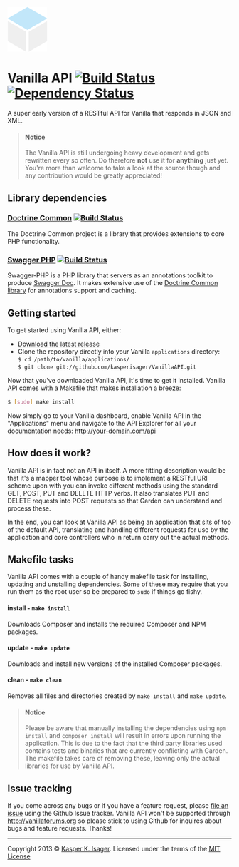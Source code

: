 [![Vanilla API](design/images/api.png)](https://github.com/kasperisager/VanillaAPI)

# Vanilla API [![Build Status](https://travis-ci.org/kasperisager/VanillaAPI.png?branch=master)](https://travis-ci.org/kasperisager/VanillaAPI) [![Dependency Status](https://gemnasium.com/kasperisager/VanillaAPI.png)](https://gemnasium.com/kasperisager/VanillaAPI)

A super early version of a RESTful API for Vanilla that responds in JSON and XML.

> #### Notice
> The Vanilla API is still undergoing heavy development and gets rewritten every so often. Do therefore __not__ use it for __anything__ just yet. You're more than welcome to take a look at the source though and any contribution would be greatly appreciated!

## Library dependencies

### [Doctrine Common](https://github.com/doctrine/common) [![Build Status](https://travis-ci.org/doctrine/common.png?branch=2.3)](https://travis-ci.org/doctrine/common)
The Doctrine Common project is a library that provides extensions to core PHP functionality.

### [Swagger PHP](https://github.com/zircote/swagger-php) [![Build Status](https://travis-ci.org/zircote/swagger-php.png?branch=0.6)](https://travis-ci.org/zircote/swagger-php)
Swagger-PHP is a PHP library that servers as an annotations toolkit to produce [Swagger Doc](http://swagger.wordnik.com).
It makes extensive use of the [Doctrine Common library](http://www.doctrine-project.org/projects/common.html) for
annotations support and caching.

## Getting started

To get started using Vanilla API, either:
- [Download the latest release](https://github.com/kasperisager/VanillaAPI/archive/master.zip)
- Clone the repository directly into your Vanilla `applications` directory:  
`$ cd /path/to/vanilla/applications/`  
`$ git clone git://github.com/kasperisager/VanillaAPI.git`

Now that you've downloaded Vanilla API, it's time to get it installed. Vanilla API comes with a Makefile that makes installation a breeze:

```sh
$ [sudo] make install
```

Now simply go to your Vanilla dashboard, enable Vanilla API in the "Applications" menu and navigate to the API Explorer for all your documentation needs: http://your-domain.com/api

## How does it work?

Vanilla API is in fact not an API in itself. A more fitting description would be that it's a mapper tool whose purpose is to implement a RESTful URI scheme upon with you can invoke different methods using the standard GET, POST, PUT and DELETE HTTP verbs. It also translates PUT and DELETE requests into POST requests so that Garden can understand and process these.

In the end, you can look at Vanilla API as being an application that sits of top of the default API, translating and handling different requests for use by the application and core controllers who in return carry out the actual methods.

## Makefile tasks

Vanilla API comes with a couple of handy makefile task for installing, updating and unstalling dependencies. Some of these may require that you run them as the root user so be prepared to `sudo` if things go fishy.

#### install - `make install`
Downloads Composer and installs the required Composer and NPM packages.

#### update - `make update`
Downloads and install new versions of the installed Composer packages.

#### clean - `make clean`
Removes all files and directories created by `make install` and `make update`.

> #### Notice
> Please be aware that manually installing the dependencies using `npm install` and `composer install` will result in errors upon running the application. This is due to the fact that the third party libraries used contains tests and binaries that are currently conflicting with Garden. The makefile takes care of removing these, leaving only the actual libraries for use by Vanilla API.

## Issue tracking

If you come across any bugs or if you have a feature request, please [file an issue](https://github.com/kasperisager/VanillaAPI/issues) using the Github Issue tracker. Vanilla API won't be supported through http://vanillaforums.org so please stick to using Github for inquires about bugs and feature requests. Thanks!

---
Copyright 2013 © [Kasper K. Isager](https://github.com/kasperisager). Licensed under the terms of the [MIT License](LICENSE.md)
